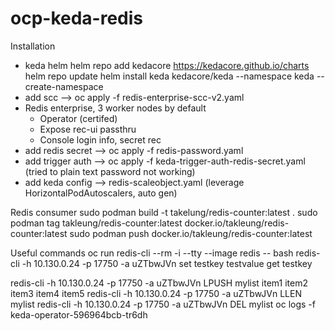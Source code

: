 # ocp-keda-redis
Installation
- keda helm
    helm repo add kedacore https://kedacore.github.io/charts
    helm repo update
    helm install keda kedacore/keda --namespace keda --create-namespace
- add scc --> oc apply -f redis-enterprise-scc-v2.yaml
- Redis enterprise, 3 worker nodes by default
    - Operator (certifed)
    - Expose rec-ui passthru
    - Console login info, secret rec
- add redis secret --> oc apply -f redis-password.yaml
- add trigger auth --> oc apply -f keda-trigger-auth-redis-secret.yaml (tried to plain text password not working)
- add keda config --> redis-scaleobject.yaml (leverage HorizontalPodAutoscalers, auto gen)

Redis consumer
sudo podman build -t takelung/redis-counter:latest .
sudo podman tag takleung/redis-counter:latest docker.io/takleung/redis-counter:latest
sudo podman push docker.io/takleung/redis-counter:latest

Useful commands
oc run redis-cli --rm -i --tty --image redis -- bash
redis-cli -h 10.130.0.24 -p 17750 -a uZTbwJVn
set testkey testvalue
get testkey

redis-cli -h 10.130.0.24 -p 17750 -a uZTbwJVn LPUSH mylist item1 item2 item3 item4 item5
redis-cli -h 10.130.0.24 -p 17750 -a uZTbwJVn LLEN mylist
redis-cli -h 10.130.0.24 -p 17750 -a uZTbwJVn DEL mylist
oc logs -f keda-operator-596964bcb-tr6dh


